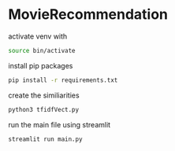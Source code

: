 # MovieRecommendation

activate venv with 
```bash
source bin/activate
```

install pip packages
```bash
pip install -r requirements.txt
```
create the similiarities
```bash
python3 tfidfVect.py
```

run the main file using streamlit
```bash
streamlit run main.py
```
